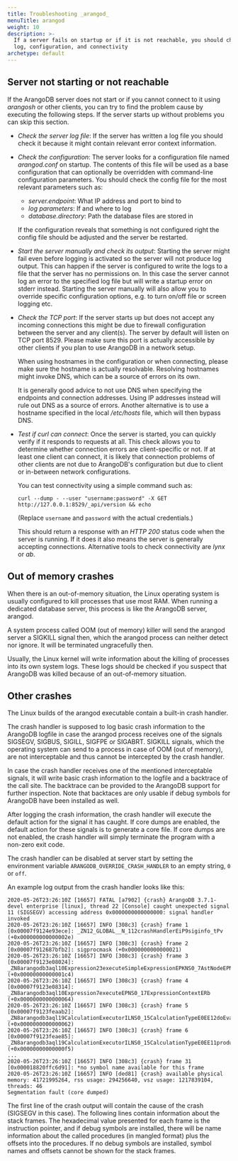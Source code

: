 ```yaml
---
title: Troubleshooting _arangod_
menuTitle: arangod
weight: 10
description: >-
  If a server fails on startup or if it is not reachable, you should check the
  log, configuration, and connectivity
archetype: default
---
```

## Server not starting or not reachable

If the ArangoDB server does not start or if you cannot connect to it 
using *arangosh* or other clients, you can try to find the problem cause by 
executing the following steps. If the server starts up without problems
you can skip this section.

- *Check the server log file*: If the server has written a log file you should 
  check it because it might contain relevant error context information.

- *Check the configuration*: The server looks for a configuration file 
  named *arangod.conf* on startup. The contents of this file will be used
  as a base configuration that can optionally be overridden with command-line 
  configuration parameters. You should check the config file for the most
  relevant parameters such as:
  - *server.endpoint*: What IP address and port to bind to
  - *log parameters*: If and where to log
  - *database.directory*: Path the database files are stored in

  If the configuration reveals that something is not configured right the config
  file should be adjusted and the server be restarted.

- *Start the server manually and check its output*: Starting the server might
  fail even before logging is activated so the server will not produce log
  output. This can happen if the server is configured to write the logs to
  a file that the server has no permissions on. In this case the server 
  cannot log an error to the specified log file but will write a startup 
  error on stderr instead.
  Starting the server manually will also allow you to override specific 
  configuration options, e.g. to turn on/off file or screen logging etc.

- *Check the TCP port*: If the server starts up but does not accept any incoming 
  connections this might be due to firewall configuration between the server 
  and any client(s). The server by default will listen on TCP port 8529. Please 
  make sure this port is actually accessible by other clients if you plan to use 
  ArangoDB in a network setup.

  When using hostnames in the configuration or when connecting, please make
  sure the hostname is actually resolvable. Resolving hostnames might invoke
  DNS, which can be a source of errors on its own.

  It is generally good advice to not use DNS when specifying the endpoints
  and connection addresses. Using IP addresses instead will rule out DNS as 
  a source of errors. Another alternative is to use a hostname specified
  in the local */etc/hosts* file, which will then bypass DNS.

- *Test if *curl* can connect*: Once the server is started, you can quickly
  verify if it responds to requests at all. This check allows you to
  determine whether connection errors are client-specific or not. If at 
  least one client can connect, it is likely that connection problems of
  other clients are not due to ArangoDB's configuration but due to client
  or in-between network configurations.

  You can test connectivity using a simple command such as:

  ```
  curl --dump - --user "username:password" -X GET http://127.0.0.1:8529/_api/version && echo
  ```

  (Replace `username` and `password` with the actual credentials.)

  This should return a response with an *HTTP 200* status code when the
  server is running. If it does it also means the server is generally 
  accepting connections. Alternative tools to check connectivity are *lynx*
  or *ab*.

## Out of memory crashes

When there is an out-of-memory situation, the Linux operating system is usually
configured to kill processes that use most RAM. When running a dedicated
database server, this process is like the ArangoDB server, arangod.

A system process called OOM (out of memory) killer will send the arangod server
a SIGKILL signal then, which the arangod process can neither detect nor ignore.
It will be terminated ungracefully then.

Usually, the Linux kernel will write information about the killing of processes
into its own system logs. These logs should be checked if you suspect that
ArangoDB was killed because of an out-of-memory situation.

## Other crashes

The Linux builds of the arangod executable contain a built-in crash handler.

The crash handler is supposed to log basic crash information to the ArangoDB
logfile in case the arangod process receives one of the signals SIGSEGV,
SIGBUS, SIGILL, SIGFPE or SIGABRT. SIGKILL signals, which the operating system
can send to a process in case of OOM (out of memory), are not interceptable and
thus cannot be intercepted by the crash handler.

In case the crash handler receives one of the mentioned interceptable signals,
it will write basic crash information to the logfile and a backtrace of the
call site. The backtrace can be provided to the ArangoDB support for further
inspection. Note that backtaces are only usable if debug symbols for ArangoDB
have been installed as well.

After logging the crash information, the crash handler will execute the default
action for the signal it has caught. If core dumps are enabled, the default
action for these signals is to generate a core file. If core dumps are not
enabled, the crash handler will simply terminate the program with a non-zero
exit code.

The crash handler can be disabled at server start by setting the environment
variable `ARANGODB_OVERRIDE_CRASH_HANDLER` to an empty string, `0` or `off`.

An example log output from the crash handler looks like this:

```
2020-05-26T23:26:10Z [16657] FATAL [a7902] {crash} ArangoDB 3.7.1-devel enterprise [linux], thread 22 [Console] caught unexpected signal 11 (SIGSEGV) accessing address 0x0000000000000000: signal handler invoked
2020-05-26T23:26:10Z [16657] INFO [308c3] {crash} frame 1 [0x00007f9124e93ece]: _ZN12_GLOBAL__N_112crashHandlerEiP9siginfo_tPv (+0x000000000000002e)
2020-05-26T23:26:10Z [16657] INFO [308c3] {crash} frame 2 [0x00007f912687bfb2]: sigprocmask (+0x0000000000000021)
2020-05-26T23:26:10Z [16657] INFO [308c3] {crash} frame 3 [0x00007f9123e08024]: _ZN8arangodb3aql10Expression23executeSimpleExpressionEPKNS0_7AstNodeEPNS_11transaction7MethodsERbb (+0x00000000000001c4)
2020-05-26T23:26:10Z [16657] INFO [308c3] {crash} frame 4 [0x00007f9123e08314]: _ZN8arangodb3aql10Expression7executeEPNS0_17ExpressionContextERb (+0x0000000000000064)
2020-05-26T23:26:10Z [16657] INFO [308c3] {crash} frame 5 [0x00007f9123feaab2]: _ZN8arangodb3aql19CalculationExecutorILNS0_15CalculationTypeE0EE12doEvaluationERNS0_15InputAqlItemRowERNS0_16OutputAqlItemRowE (+0x0000000000000062)
2020-05-26T23:26:10Z [16657] INFO [308c3] {crash} frame 6 [0x00007f9123feae85]: _ZN8arangodb3aql19CalculationExecutorILNS0_15CalculationTypeE0EE11produceRowsERNS0_22AqlItemBlockInputRangeERNS0_16OutputAqlItemRowE (+0x00000000000000f5)
...
2020-05-26T23:26:10Z [16657] INFO [308c3] {crash} frame 31 [0x000018820ffc6d91]: *no symbol name available for this frame
2020-05-26T23:26:10Z [16657] INFO [ded81] {crash} available physical memory: 41721995264, rss usage: 294256640, vsz usage: 1217839104, threads: 46
Segmentation fault (core dumped)
```

The first line of the crash output will contain the cause of the crash
(SIGSEGV in this case). The following lines contain information about the
stack frames. The hexadecimal value presented for each frame is the instruction
pointer, and if debug symbols are installed, there will be name information
about the called procedures (in mangled format) plus the offsets into the
procedures. If no debug symbols are installed, symbol names and offsets cannot
be shown for the stack frames.
